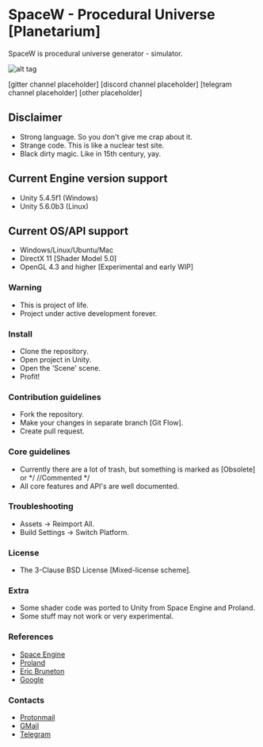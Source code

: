 # SpaceW - Procedural Universe [Planetarium] #

SpaceW is procedural universe generator - simulator.

![alt tag](https://github.com/zameran/SpaceW/blob/develop/Logo.png?raw=true)

[gitter channel placeholder]
[discord channel placeholder]
[telegram channel placeholder]
[other placeholder]

## Disclaimer ##
* Strong language. So you don't give me crap about it.
* Strange code. This is like a nuclear test site.
* Black dirty magic. Like in 15th century, yay.

## Current Engine version support ##
* Unity 5.4.5f1 (Windows)
* Unity 5.6.0b3 (Linux)

## Current OS/API support ##
* Windows/Linux/Ubuntu/Mac
* DirectX 11 [Shader Model 5.0]
* OpenGL 4.3 and higher [Experimental and early WIP]

### Warning ###
* This is project of life.
* Project under active development forever.

### Install ###
* Clone the repository.
* Open project in Unity.
* Open the 'Scene' scene.
* Profit!

### Contribution guidelines ###
* Fork the repository.
* Make your changes in separate branch [Git Flow].
* Create pull request.

### Core guidelines ###
* Currently there are a lot of trash, but something is marked as [Obsolete] or */ //Commented */
* All core features and API's are well documented.

### Troubleshooting ###
* Assets -> Reimport All.
* Build Settings -> Switch Platform.

### License ###
* The 3-Clause BSD License [Mixed-license scheme].

### Extra ###
* Some shader code was ported to Unity from Space Engine and Proland.
* Some stuff may not work or very experimental.

### References ###
* [Space Engine](http://spaceengine.org/)
* [Proland](http://proland.imag.fr/)
* [Eric Bruneton](http://www-evasion.imag.fr/Membres/Eric.Bruneton/)
* [Google](https://www.google.com)

### Contacts ###
* [Protonmail](zameran@protonmail.com)
* [GMail](zameran9@gmail.com)
* [Telegram](https://t.me/zameran)
